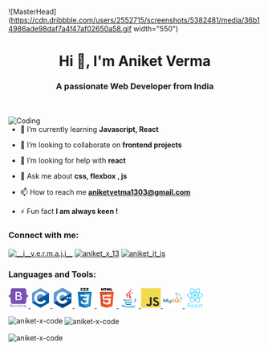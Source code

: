 ![MasterHead](https://cdn.dribbble.com/users/2552715/screenshots/5382481/media/36b14986ade98daf7a4f47af02650a58.gif width="550")
<h1 align="center">Hi 👋, I'm Aniket Verma</h1>
<h3 align="center">A passionate Web Developer from India</h3>
<br>
<br>
<img img align="right" alt="Coding" width="550" src="https://r7q6w9z6.rocketcdn.me/career/wp-content/uploads/2020/03/full-stack-development.gif" alt="aniket-x-code" /> </p>

- 🌱 I’m currently learning **Javascript, React**

- 👯 I’m looking to collaborate on **frontend projects**

- 🤝 I’m looking for help with **react**

- 💬 Ask me about **css, flexbox , js**

- 📫 How to reach me **aniketvetma1303@gmail.com**

- ⚡ Fun fact **I am always keen !**



<h3 align="left">Connect with me:</h3>
<p align="left">
<a href="https://instagram.com/__i__v.e.r.m.a.j.i__" target="blank"><img align="center" src="https://raw.githubusercontent.com/rahuldkjain/github-profile-readme-generator/master/src/images/icons/Social/instagram.svg" alt="__i__v.e.r.m.a.j.i__" height="30" width="40" /></a>
<a href="https://www.codechef.com/users/aniket_x_13" target="blank"><img align="center" src="https://cdn.jsdelivr.net/npm/simple-icons@3.1.0/icons/codechef.svg" alt="aniket_x_13" height="30" width="40" /></a>
<a href="https://www.leetcode.com/aniket_it_is" target="blank"><img align="center" src="https://raw.githubusercontent.com/rahuldkjain/github-profile-readme-generator/master/src/images/icons/Social/leet-code.svg" alt="aniket_it_is" height="30" width="40" /></a>
</p>

<h3 align="left">Languages and Tools:</h3>
<p align="left"> <a href="https://getbootstrap.com" target="_blank" rel="noreferrer"> <img src="https://raw.githubusercontent.com/devicons/devicon/master/icons/bootstrap/bootstrap-plain-wordmark.svg" alt="bootstrap" width="40" height="40"/> </a> <a href="https://www.cprogramming.com/" target="_blank" rel="noreferrer"> <img src="https://raw.githubusercontent.com/devicons/devicon/master/icons/c/c-original.svg" alt="c" width="40" height="40"/> </a> <a href="https://www.w3schools.com/cpp/" target="_blank" rel="noreferrer"> <img src="https://raw.githubusercontent.com/devicons/devicon/master/icons/cplusplus/cplusplus-original.svg" alt="cplusplus" width="40" height="40"/> </a> <a href="https://www.w3schools.com/css/" target="_blank" rel="noreferrer"> <img src="https://raw.githubusercontent.com/devicons/devicon/master/icons/css3/css3-original-wordmark.svg" alt="css3" width="40" height="40"/> </a> <a href="https://www.w3.org/html/" target="_blank" rel="noreferrer"> <img src="https://raw.githubusercontent.com/devicons/devicon/master/icons/html5/html5-original-wordmark.svg" alt="html5" width="40" height="40"/> </a> <a href="https://www.java.com" target="_blank" rel="noreferrer"> <img src="https://raw.githubusercontent.com/devicons/devicon/master/icons/java/java-original.svg" alt="java" width="40" height="40"/> </a> <a href="https://developer.mozilla.org/en-US/docs/Web/JavaScript" target="_blank" rel="noreferrer"> <img src="https://raw.githubusercontent.com/devicons/devicon/master/icons/javascript/javascript-original.svg" alt="javascript" width="40" height="40"/> </a> <a href="https://www.mysql.com/" target="_blank" rel="noreferrer"> <img src="https://raw.githubusercontent.com/devicons/devicon/master/icons/mysql/mysql-original-wordmark.svg" alt="mysql" width="40" height="40"/> </a> <a href="https://reactjs.org/" target="_blank" rel="noreferrer"> <img src="https://raw.githubusercontent.com/devicons/devicon/master/icons/react/react-original-wordmark.svg" alt="react" width="40" height="40"/> </a> </p>

<p><img align="left" src="https://github-readme-stats.vercel.app/api/top-langs?username=aniket-x-code&show_icons=true&locale=en&layout=compact" alt="aniket-x-code" /></p>

<p>&nbsp;<img align="center" src="https://github-readme-stats.vercel.app/api?username=aniket-x-code&show_icons=true&locale=en" alt="aniket-x-code" /></p>

<p><img align="center" src="https://github-readme-streak-stats.herokuapp.com/?user=aniket-x-code&" alt="aniket-x-code" /></p>
